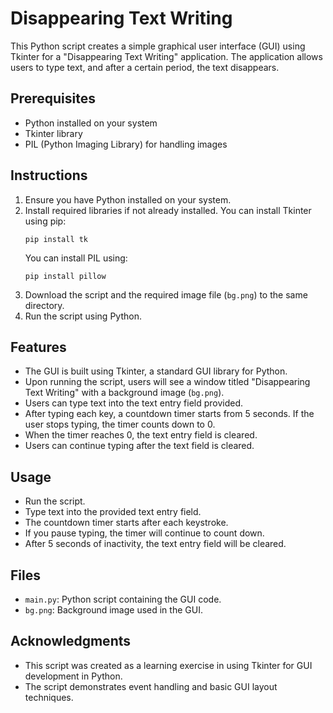 # Disappearing Text Writing

This Python script creates a simple graphical user interface (GUI) using Tkinter for a "Disappearing Text Writing" application. The application allows users to type text, and after a certain period, the text disappears.

## Prerequisites
- Python installed on your system
- Tkinter library
- PIL (Python Imaging Library) for handling images

## Instructions
1. Ensure you have Python installed on your system.
2. Install required libraries if not already installed. You can install Tkinter using pip:
   ```
   pip install tk
   ```
   You can install PIL using:
   ```
   pip install pillow
   ```
3. Download the script and the required image file (`bg.png`) to the same directory.
4. Run the script using Python.

## Features
- The GUI is built using Tkinter, a standard GUI library for Python.
- Upon running the script, users will see a window titled "Disappearing Text Writing" with a background image (`bg.png`).
- Users can type text into the text entry field provided.
- After typing each key, a countdown timer starts from 5 seconds. If the user stops typing, the timer counts down to 0.
- When the timer reaches 0, the text entry field is cleared.
- Users can continue typing after the text field is cleared.

## Usage
- Run the script.
- Type text into the provided text entry field.
- The countdown timer starts after each keystroke.
- If you pause typing, the timer will continue to count down.
- After 5 seconds of inactivity, the text entry field will be cleared.

## Files
- `main.py`: Python script containing the GUI code.
- `bg.png`: Background image used in the GUI.

## Acknowledgments
- This script was created as a learning exercise in using Tkinter for GUI development in Python.
- The script demonstrates event handling and basic GUI layout techniques.
